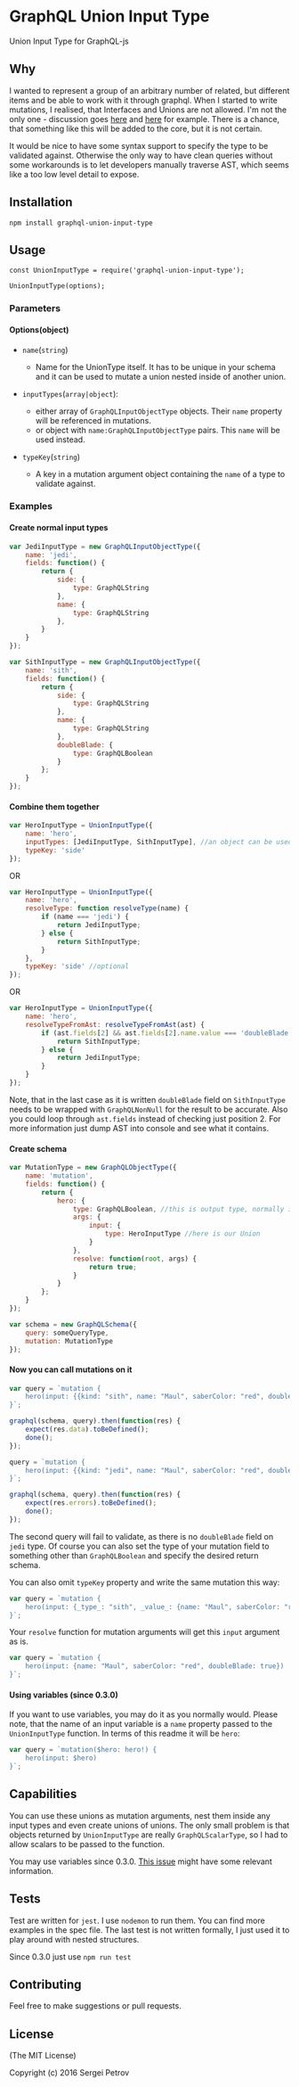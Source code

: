 # GraphQL Union Input Type
Union Input Type for GraphQL-js

## Why
I wanted to represent a group of an arbitrary number of related, but different items and be able to work with it through graphql. When I started to write mutations, I realised, that Interfaces and Unions are not allowed. I'm not the only one - discussion goes [here](https://github.com/facebook/graphql/issues/114) and [here](https://github.com/graphql/graphql-js/issues/207) for example. There is a chance, that something like this will be added to the core, but it is not certain.

It would be nice to have some syntax support to specify the type to be validated against. Otherwise the only way to have clean queries without some workarounds is to let developers manually traverse AST, which seems like a too low level detail to expose.

## Installation
```
npm install graphql-union-input-type
```

## Usage
```
const UnionInputType = require('graphql-union-input-type');

UnionInputType(options);
```
### Parameters

#### Options(object)
 - `name`(`string`)
   - Name for the UnionType itself. It has to be unique in your schema and it can be used to mutate a union nested inside of another union.

 - `inputTypes`(`array|object`):
   - either array of `GraphQLInputObjectType` objects. Their `name` property will be referenced in mutations.
   - or object with `name:GraphQLInputObjectType` pairs. This `name` will be used instead.

 - `typeKey`(`string`)
   - A key in a mutation argument object containing the `name` of a type to validate against.

### Examples
#### Create normal input types
```js
var JediInputType = new GraphQLInputObjectType({
	name: 'jedi',
	fields: function() {
		return {
			side: {
				type: GraphQLString
			},
			name: {
				type: GraphQLString
			},
		}
	}
});

var SithInputType = new GraphQLInputObjectType({
	name: 'sith',
	fields: function() {
		return {
			side: {
				type: GraphQLString
			},
			name: {
				type: GraphQLString
			},
			doubleBlade: {
				type: GraphQLBoolean
			}
		};
	}
});
```
#### Combine them together
```js
var HeroInputType = UnionInputType({
	name: 'hero',
	inputTypes: [JediInputType, SithInputType], //an object can be used instead to query by names other than defined in these types
	typeKey: 'side'
});
```
OR
```js
var HeroInputType = UnionInputType({
	name: 'hero',
	resolveType: function resolveType(name) {
		if (name === 'jedi') {
			return JediInputType;
		} else {
			return SithInputType;
		}
	},
	typeKey: 'side' //optional
});
```
OR
```js
var HeroInputType = UnionInputType({
	name: 'hero',
	resolveTypeFromAst: resolveTypeFromAst(ast) {
		if (ast.fields[2] && ast.fields[2].name.value === 'doubleBlade') {
			return SithInputType;
		} else {
			return JediInputType;
		}
	}
});
```
Note, that in the last case as it is written `doubleBlade` field on `SithInputType` needs to be wrapped with `GraphQLNonNull` for the result to be accurate. Also you could loop through `ast.fields` instead of checking just position 2. For more information just dump AST into console and see what it contains.
#### Create schema
```js
var MutationType = new GraphQLObjectType({
	name: 'mutation',
	fields: function() {
		return {
			hero: {
				type: GraphQLBoolean, //this is output type, normally it will correspond to some HeroType of type GraphQLUnionType or GraphQLInterfaceType
				args: {
					input: {
						type: HeroInputType //here is our Union
					}
				},
				resolve: function(root, args) {
					return true;
				}
			}
		};
	}
});

var schema = new GraphQLSchema({
	query: someQueryType,
	mutation: MutationType
});
```
#### Now you can call mutations on it
```js
var query = `mutation {
	hero(input: {{kind: "sith", name: "Maul", saberColor: "red", doubleBlade: true})
}`;

graphql(schema, query).then(function(res) {
	expect(res.data).toBeDefined();
	done();
});

query = `mutation {
	hero(input: {{kind: "jedi", name: "Maul", saberColor: "red", doubleBlade: true})
}`;

graphql(schema, query).then(function(res) {
	expect(res.errors).toBeDefined();
	done();
});
```
The second query will fail to validate, as there is no `doubleBlade` field on `jedi` type. Of course you can also set the type of your mutation field to something other than `GraphQLBoolean` and specify the desired return schema.

You can also omit `typeKey` property and write the same mutation this way:
```js
var query = `mutation {
	hero(input: {_type_: "sith", _value_: {name: "Maul", saberColor: "red", doubleBlade: true}})
}`;
```
Your `resolve` function for mutation arguments will get this `input` argument as is.

```js
var query = `mutation {
	hero(input: {name: "Maul", saberColor: "red", doubleBlade: true})
}`;
```
#### Using variables (since 0.3.0)
If you want to use variables, you may do it as you normally would. Please note, that the name of an input variable is a `name` property passed to the `UnionInputType` function. In terms of this readme it will be `hero`:
```js
var query = `mutation($hero: hero!) {
	hero(input: $hero)
}`;
```

## Capabilities
You can use these unions as mutation arguments, nest them inside any input types and even create unions of unions. The only small problem is that objects returned by `UnionInputType` are really `GraphQLScalarType`, so I had to allow scalars to be passed to the function.

You may use variables since 0.3.0. [This issue](https://github.com/Cardinal90/graphql-union-input-type/issues/2) might have some relevant information.

## Tests
Test are written for `jest`. I use `nodemon` to run them. You can find more examples in the spec file. The last test is not written formally, I just used it to play around with nested structures.

Since 0.3.0 just use `npm run test`

## Contributing
Feel free to make suggestions or pull requests.

## License
(The MIT License)

Copyright (c) 2016 Sergei Petrov
